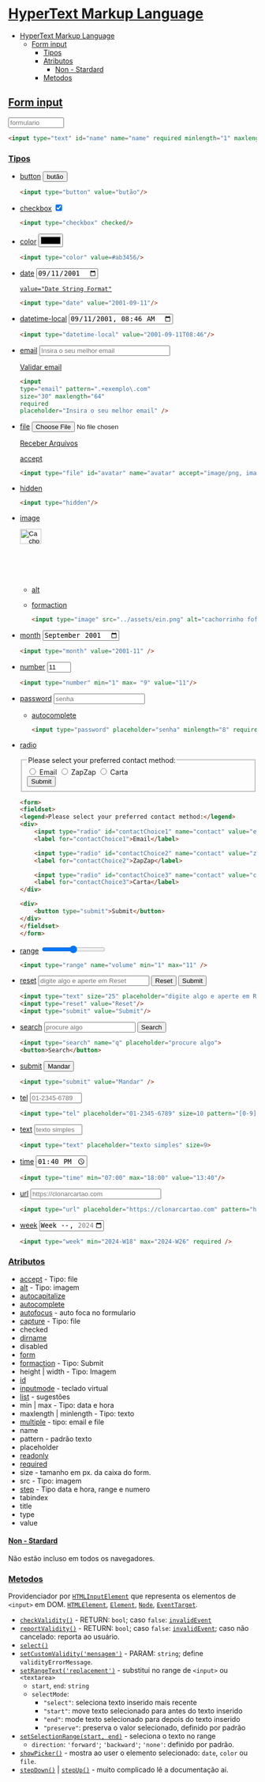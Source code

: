 # [HyperText Markup Language](https://developer.mozilla.org/en-US/docs/Web/HTML/Element)

- [HyperText Markup Language](#hypertext-markup-language)
  - [Form input](#form-input)
    - [Tipos](#tipos)
    - [Atributos](#atributos)
      - [Non - Stardard](#non---stardard)
    - [Metodos](#metodos)

## [Form input](https://developer.mozilla.org/en-US/docs/Web/HTML/Element/input)

<input type="text" id="name" name="name" required minlength="1" maxlength="9" size="11" placeholder="formulario"/>

```html
<input type="text" id="name" name="name" required minlength="1" maxlength="9" size="11" placeholder="formulario"/>
```

### [Tipos](https://developer.mozilla.org/en-US/docs/Web/HTML/Element/input#type)

- [button](https://developer.mozilla.org/en-US/docs/Web/HTML/Element/input/button) <input type="button" value="butão"/>

    ```html
    <input type="button" value="butão"/>
    ```

- [checkbox](https://developer.mozilla.org/en-US/docs/Web/HTML/Element/input/checkbox) <input type="checkbox" checked/>

    ```html
    <input type="checkbox" checked/>
    ```

- [color](https://developer.mozilla.org/en-US/docs/Web/HTML/Element/input/color) <input type="color" value=#ab3456/>

    ```html
    <input type="color" value=#ab3456/>
    ```

- [date](https://developer.mozilla.org/en-US/docs/Web/HTML/Element/input/date) <input type="date" value="2001-09-11"/>
  
    [``value="Date String Format"``](https://developer.mozilla.org/en-US/docs/Web/HTML/Date_and_time_formats#date_strings)

    ```html
    <input type="date" value="2001-09-11"/>
    ```

- [datetime-local](https://developer.mozilla.org/en-US/docs/Web/HTML/Element/input/datetime-local) <input type="datetime-local" value="2001-09-11T08:46"/>

    ```html
    <input type="datetime-local" value="2001-09-11T08:46"/>
    ```

- [email](https://developer.mozilla.org/en-US/docs/Web/HTML/Element/input/email) <input type="email" pattern=".+example\.com" size="30" maxlength="64" placeholder="Insira o seu melhor email" required/>

    [Validar email](https://developer.mozilla.org/en-US/docs/Web/HTML/Element/input/email#validation)

    ```html
    <input 
    type="email" pattern=".+exemplo\.com" 
    size="30" maxlength="64" 
    required
    placeholder="Insira o seu melhor email" />
    ```

- [file](https://developer.mozilla.org/en-US/docs/Web/HTML/Element/input/file) <input type="file" id="avatar" name="avatar" accept="image/png, image/jpeg" />

    [Receber Arquivos](https://developer.mozilla.org/en-US/docs/Web/API/File_API/Using_files_from_web_applications#getting_information_about_selected_files)

    [accept](https://developer.mozilla.org/en-US/docs/Web/HTML/Element/input#accept)

    ```html
    <input type="file" id="avatar" name="avatar" accept="image/png, image/jpeg" />
    ```

- [hidden](https://developer.mozilla.org/en-US/docs/Web/HTML/Element/input/hidden) <input type="hidden"/>

    ```html
    <input type="hidden"/>
    ```

- [image](https://developer.mozilla.org/en-US/docs/Web/HTML/Element/input/image)

    <input type="image" src="../assets/ein.png" alt="Cachorrinho fofo" style="width: 30%; max-height: 100px">

  - [alt](https://developer.mozilla.org/en-US/docs/Web/HTML/Element/input#alt)
  - [formaction](https://developer.mozilla.org/en-US/docs/Web/HTML/Element/input#formaction)

    ```html
    <input type="image" src="../assets/ein.png" alt="cachorrinho fofo">
    ```

- [month](https://developer.mozilla.org/en-US/docs/Web/HTML/Element/input/month) <input type="month" value="2001-09" />

    ```html
    <input type="month" value="2001-11" />
    ```

- [number](https://developer.mozilla.org/en-US/docs/Web/HTML/Element/input/number) <input type="number" min="1" max= "9" value="11"/>

    ```html
    <input type="number" min="1" max= "9" value="11"/>
    ```

- [password](https://developer.mozilla.org/en-US/docs/Web/HTML/Element/input/password) <input type="password" placeholder="senha" minlength="8"/>

  - [autocomplete](https://developer.mozilla.org/en-US/docs/Web/HTML/Element/input/password#allowing_autocomplete)

    ```html
    <input type="password" placeholder="senha" minlength="8" required/>
    ```

- [radio](https://developer.mozilla.org/en-US/docs/Web/HTML/Element/input/radio)

    <form>
    <fieldset>
    <legend>Please select your preferred contact method:</legend>
    <div>
    <input type="radio" id="contactChoice1" name="contact" value="email" />
    <label for="contactChoice1">Email</label>

    <input type="radio" id="contactChoice2" name="contact" value="zapzap" />
    <label for="contactChoice2">ZapZap</label>

    <input type="radio" id="contactChoice3" name="contact" value="carta" />
    <label for="contactChoice3">Carta</label>
    </div>

    <div>
        <button type="submit">Submit</button>
    </div>
    </fieldset>
    </form>

    ```html
    <form>
    <fieldset>
    <legend>Please select your preferred contact method:</legend>
    <div>
        <input type="radio" id="contactChoice1" name="contact" value="email" />
        <label for="contactChoice1">Email</label>

        <input type="radio" id="contactChoice2" name="contact" value="zapzap" />
        <label for="contactChoice2">ZapZap</label>

        <input type="radio" id="contactChoice3" name="contact" value="carta" />
        <label for="contactChoice3">Carta</label>
    </div>

    <div>
        <button type="submit">Submit</button>
    </div>
    </fieldset>
    </form>
    ```

- [range](https://developer.mozilla.org/en-US/docs/Web/HTML/Element/input/range) <input type="range" name="volume" min="1" max="11" />
  
    ```html
    <input type="range" name="volume" min="1" max="11" />
    ```

- [reset](https://developer.mozilla.org/en-US/docs/Web/HTML/Element/input/reset) <input type="text" size="25" placeholder="digite algo e aperte em Reset"/> <input type="reset" value="Reset"/> <input type="submit" value="Submit"/>

    ```html
    <input type="text" size="25" placeholder="digite algo e aperte em Reset"/>
    <input type="reset" value="Reset"/>
    <input type="submit" value="Submit"/>
    ```

- [search](https://developer.mozilla.org/en-US/docs/Web/HTML/Element/input/search) <input type="search" name="q" placeholder="procure algo"> <button>Search</button>

    ```html
    <input type="search" name="q" placeholder="procure algo">
    <button>Search</button>
    ```

- [submit](https://developer.mozilla.org/en-US/docs/Web/HTML/Element/input/submit) <input type="submit" value="Mandar" />

    ```html
    <input type="submit" value="Mandar" />
    ```

- [tel](https://developer.mozilla.org/en-US/docs/Web/HTML/Element/input/tel) <input type="tel" placeholder="01-2345-6789" size=10 pattern="[0-9]{2}-[0-9]{4}-[0-9]{4}" required />

    ```html
    <input type="tel" placeholder="01-2345-6789" size=10 pattern="[0-9]{2}-[0-9]{4}-[0-9]{4}" required />
    ```

- [text](https://developer.mozilla.org/en-US/docs/Web/HTML/Element/input/text) <input type="text" placeholder="texto simples" size=9>

    ```html
    <input type="text" placeholder="texto simples" size=9>
    ```

- [time](https://developer.mozilla.org/en-US/docs/Web/HTML/Element/input/time) <input type="time" min="07:00" max="18:00" value="13:40"/>

    ```html
    <input type="time" min="07:00" max="18:00" value="13:40"/>
    ```

- [url](https://developer.mozilla.org/en-US/docs/Web/HTML/Element/input/url) <input type="url" placeholder="https://clonarcartao.com" pattern="https://.*" size="30"/>

    ```html
    <input type="url" placeholder="https://clonarcartao.com" pattern="https://.*" size="30"/>
    ```

- [week](https://developer.mozilla.org/en-US/docs/Web/HTML/Element/input/week) <input type="week" min="2024-W18" max="2024-W26" required />

    ```html
    <input type="week" min="2024-W18" max="2024-W26" required />
    ```

### [Atributos](https://developer.mozilla.org/en-US/docs/Web/HTML/Element/input#attributes)

- [accept](https://developer.mozilla.org/en-US/docs/Web/HTML/Element/input#accept) - Tipo: file
- [alt](https://developer.mozilla.org/en-US/docs/Web/HTML/Element/input#alt) - Tipo: imagem
- [autocapitalize](https://developer.mozilla.org/en-US/docs/Web/HTML/Global_attributes/autocapitalize)
- [autocomplete](https://developer.mozilla.org/en-US/docs/Web/HTML/Attributes/autocomplete)
- [autofocus](https://developer.mozilla.org/en-US/docs/Web/HTML/Element/input#autofocus) -  auto foca no formulario
- [capture](https://developer.mozilla.org/en-US/docs/Web/HTML/Element/input#capture) - Tipo: file
- checked
- [dirname](https://developer.mozilla.org/en-US/docs/Web/HTML/Attributes/dirname)
- disabled
- [form](https://developer.mozilla.org/en-US/docs/Web/HTML/Element/input#form)
- [formaction](https://developer.mozilla.org/en-US/docs/Web/HTML/Element/input#formaction) - Tipo: Submit
- height | width - Tipo: Imagem
- [id](https://developer.mozilla.org/en-US/docs/Web/HTML/Element/input#id)
- [inputmode](https://developer.mozilla.org/en-US/docs/Web/HTML/Element/input#inputmode) - teclado virtual
- [list](https://developer.mozilla.org/en-US/docs/Web/HTML/Element/input#list) - sugestões
- min | max - Tipo: data e hora
- maxlength | minlength - Tipo: texto
- [multiple](https://developer.mozilla.org/en-US/docs/Web/HTML/Element/input#multiple) - tipo: email e file
- name
- pattern - padrão texto
- placeholder
- [readonly](https://developer.mozilla.org/en-US/docs/Web/HTML/Attributes/readonly)
- [required](https://developer.mozilla.org/en-US/docs/Web/HTML/Attributes/required)
- size - tamanho em px. da caixa do form.
- src - Tipo: imagem
- [step](https://developer.mozilla.org/en-US/docs/Web/HTML/Element/input#step) - Tipo data e hora, range e numero
- tabindex
- title
- type
- value

#### [Non - Stardard](https://developer.mozilla.org/en-US/docs/Web/HTML/Element/input#non-standard_attributes)

Não estão incluso em todos os navegadores.

### [Metodos](https://developer.mozilla.org/en-US/docs/Web/HTML/Element/input#methods)

Providenciador por [``HTMLInputElement``](https://developer.mozilla.org/en-US/docs/Web/API/HTMLInputElement) que representa os elementos de ``<input>`` em DOM. [``HTMLElement``](https://developer.mozilla.org/en-US/docs/Web/API/HTMLElement), [``Element``](https://developer.mozilla.org/en-US/docs/Web/API/Element), [``Node``](https://developer.mozilla.org/en-US/docs/Web/API/Node), [``EventTarget``](https://developer.mozilla.org/en-US/docs/Web/API/EventTarget).

- [``checkValidity()``](https://developer.mozilla.org/en-US/docs/Web/API/HTMLInputElement/checkValidit) - RETURN: ``bool``; caso ``false``: [``invalidEvent``](https://developer.mozilla.org/en-US/docs/Web/API/HTMLInputElement/invalid_event)
- [``reportValidity()``](https://developer.mozilla.org/en-US/docs/Web/API/HTMLInputElement/reportValidity) - RETURN: ``bool``; caso ``false``: [``invalidEvent``](https://developer.mozilla.org/en-US/docs/Web/API/HTMLInputElement/invalid_event); caso não cancelado: reporta ao usuário.
- [``select()``](https://developer.mozilla.org/en-US/docs/Web/API/HTMLInputElement/select)
- [``setCustomValidity('mensagem')``](https://developer.mozilla.org/en-US/docs/Web/API/HTMLInputElement/setCustomValidity) - PARAM: ``string``; define ``validityErrorMessage``.
- [``setRangeText('replacement')``](https://developer.mozilla.org/en-US/docs/Web/API/HTMLInputElement/setRangeText) - substitui no range de ``<input>`` ou ``<textarea>``
  - ``start``, ``end``: ``string``
  - ``selectMode``:
    - ``"select"``: seleciona texto inserido mais recente
    - ``"start"``: move texto selecionado para antes do texto inserido
    - ``"end"``: mode texto selecionado para depois do texto inserido
    - ``"preserve"``: preserva o valor selecionado, definido por padrão
- [``setSelectionRange(start, end)``](https://developer.mozilla.org/en-US/docs/Web/API/HTMLInputElement/setSelectionRange) - seleciona o texto no range
  - ``direction``: ``'forward'``; ``'backward'``; ``'none'``: definido por padrão.
- [``showPicker()``](https://developer.mozilla.org/en-US/docs/Web/API/HTMLInputElement/showPicker) - mostra ao user o elemento selecionado: ``date``, ``color`` ou ``file``.
- [``stepDown()``](https://developer.mozilla.org/en-US/docs/Web/API/HTMLInputElement/stepDown) | [``stepUp()``](https://developer.mozilla.org/en-US/docs/Web/API/HTMLInputElement/stepUp) - muito complicado lê a documentação ai.

